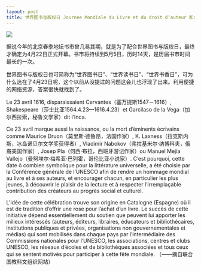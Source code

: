 ```yaml
---
layout: post
title: 世界图书与版权日 Journee Mondiale du Livre et du droit d’auteur 和北京地坛书市
---
```


![](http://www.francaisblog.com/fy/images/_copy4.jpg)

据说今年的北京春季地坛书市曾几易其期，就是为了配合世界图书与版权日，最终才确定为4月22日正式开幕。书市将持续到5月5日，历时14天，是历届书市时间最长的一次。

世界图书与版权日也可简称为“世界图书日”、“世界读书日”、“世界书香日”，可为什么选在了4月23日呢，这个以前从没提过的问题这会儿也浮现了出来。利用便捷的网络资源，答案很快就找到了。

Le 23 avril 1616, disparaissaient Cervantes（塞万提斯1547－1616）, Shakespeare（莎士比亚1564.4.23—1616.4.23）et Garcilaso de la Vega（加尔西拉索，秘鲁文学家）dit l’Inca. 

Ce 23 avril marque aussi la naissance, ou la mort d’éminents écrivains comme Maurice Druon（莫里斯·德鲁昂，法国作家）, K. Laxness（拉克斯内斯，冰岛诺贝尔文学奖获得者）, Vladimir Nabokov（弗拉基米尔·纳博科夫，俄裔美国作家）, Josep Pla（何西·布拉，西班牙游记作家）ou Manuel Mejía Vallejo（曼努埃尔·梅希亚·巴列霍，哥伦比亚小说家）. C’est pourquoi, cette date ô combien symbolique pour la littérature universelle, a été choisie par la Conférence générale de l’UNESCO afin de rendre un hommage mondial au livre et à ses auteurs, et encourager chacun, en particulier les plus jeunes, à découvrir le plaisir de la lecture et à respecter l’irremplaçable contribution des créateurs au progrès social et culturel.

L’idée de cette célébration trouve son origine en Catalogne (Espagne) où il est de tradition d’offrir une rose pour l’achat d’un livre. Le succès de cette initiative dépend essentiellement du soutien que peuvent lui apporter les milieux intéressés (auteurs, éditeurs, libraires, éducateurs et bibliothécaires, institutions publiques et privées, organisations non gouvernementales et médias) qui sont mobilisés dans chaque pays par l’intermédiaire des Commissions nationales pour l’UNESCO, les associations, centres et clubs UNESCO, les réseaux d’écoles et de bibliothèques associées et tous ceux qui se sentent motivés pour participer à cette fête mondiale.                 （——摘自联合国教科文组织网站） 
